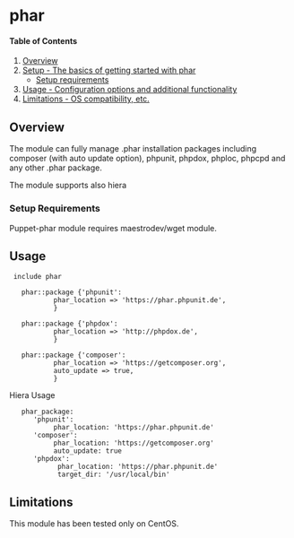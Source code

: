 # phar

#### Table of Contents

1. [Overview](#overview)
3. [Setup - The basics of getting started with phar](#setup)
    * [Setup requirements](#setup-requirements)
4. [Usage - Configuration options and additional functionality](#usage)
5. [Limitations - OS compatibility, etc.](#limitations)

## Overview

The module can fully manage .phar installation packages including composer (with auto update option), phpunit, phpdox, phploc, phpcpd and any other .phar package.

The module supports also hiera

### Setup Requirements 

Puppet-phar module requires maestrodev/wget module.

## Usage

     include phar

       phar::package {'phpunit':
               phar_location => 'https://phar.phpunit.de',
               }

       phar::package {'phpdox':
               phar_location => 'http://phpdox.de',
               }

       phar::package {'composer':
               phar_location => 'https://getcomposer.org',
               auto_update => true,
               }

 Hiera Usage

       phar_package:
          'phpunit':
               phar_location: 'https://phar.phpunit.de'
          'composer':
               phar_location: 'https://getcomposer.org'
               auto_update: true
          'phpdox':
                phar_location: 'https://phar.phpunit.de'
                target_dir: '/usr/local/bin'


## Limitations

This module has been tested only on CentOS.

